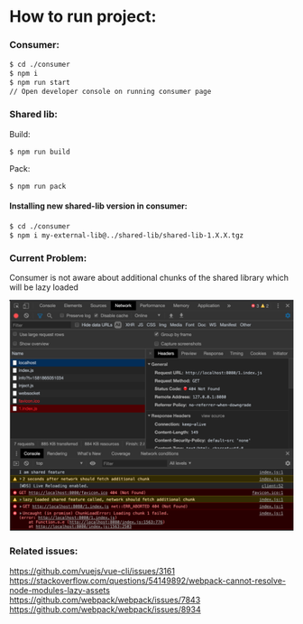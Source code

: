 # How to run project:

### Consumer:
```
$ cd ./consumer
$ npm i 
$ npm run start
// Open developer console on running consumer page
```


### Shared lib:
Build:
```
$ npm run build
```

Pack: 
```
$ npm run pack
```

#### Installing new shared-lib version in consumer:

```
$ cd ./consumer
$ npm i my-external-lib@../shared-lib/shared-lib-1.X.X.tgz
```

### Current Problem:
Consumer is not aware about additional chunks of the shared library which will be lazy loaded 

![alt text](./lazy-loaded-chunk-error.png "Current problems")


### Related issues:
https://github.com/vuejs/vue-cli/issues/3161
https://stackoverflow.com/questions/54149892/webpack-cannot-resolve-node-modules-lazy-assets
https://github.com/webpack/webpack/issues/7843
https://github.com/webpack/webpack/issues/8934
